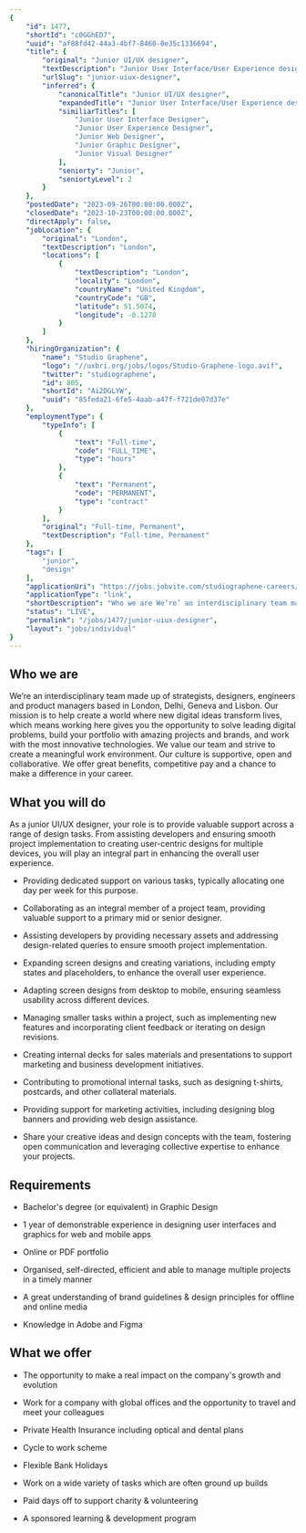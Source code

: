 ```yaml
---
{
	"id": 1477,
	"shortId": "c0GGhED7",
	"uuid": "af88fd42-44a3-4bf7-8460-0e35c1336694",
	"title": {
		"original": "Junior UI/UX designer",
		"textDescription": "Junior User Interface/User Experience designer",
		"urlSlug": "junior-uiux-designer",
		"inferred": {
			"canonicalTitle": "Junior UI/UX designer",
			"expandedTitle": "Junior User Interface/User Experience designer",
			"similiarTitles": [
				"Junior User Interface Designer",
				"Junior User Experience Designer",
				"Junior Web Designer",
				"Junior Graphic Designer",
				"Junior Visual Designer"
			],
			"seniorty": "Junior",
			"seniortyLevel": 2
		}
	},
	"postedDate": "2023-09-26T00:00:00.000Z",
	"closedDate": "2023-10-23T00:00:00.000Z",
	"directApply": false,
	"jobLocation": {
		"original": "London",
		"textDescription": "London",
		"locations": [
			{
				"textDescription": "London",
				"locality": "London",
				"countryName": "United Kingdom",
				"countryCode": "GB",
				"latitude": 51.5074,
				"longitude": -0.1278
			}
		]
	},
	"hiringOrganization": {
		"name": "Studio Graphene",
		"logo": "//uxbri.org/jobs/logos/Studio-Graphene-logo.avif",
		"twitter": "studiographene",
		"id": 805,
		"shortId": "Ai2DGLYW",
		"uuid": "85feda21-6fe5-4aab-a47f-f721de07d37e"
	},
	"employmentType": {
		"typeInfo": [
			{
				"text": "Full-time",
				"code": "FULL_TIME",
				"type": "hours"
			},
			{
				"text": "Permanent",
				"code": "PERMANENT",
				"type": "contract"
			}
		],
		"original": "Full-time, Permanent",
		"textDescription": "Full-time, Permanent"
	},
	"tags": [
		"junior",
		"design"
	],
	"applicationUri": "https://jobs.jobvite.com/studiographene-careers/job/omiqofwc/apply",
	"applicationType": "link",
	"shortDescription": "Who we are We’re’ an interdisciplinary team made up of strategists, designers, engineers and product managers based in London, Delhi, Geneva and Lisbon. Our mission is to help create a world where",
	"status": "LIVE",
	"permalink": "/jobs/1477/junior-uiux-designer",
	"layout": "jobs/individual"
}
---
```

<h2>Who we are</h2><p>We’re an interdisciplinary team made up of strategists, designers, engineers and product managers based in London, Delhi, Geneva and Lisbon. Our mission is to help create a world where new digital ideas transform lives, which means working here gives you the opportunity to solve leading digital problems, build your portfolio with amazing projects and brands, and work with the most innovative technologies. We value our team and strive to create a meaningful work environment. Our culture is supportive, open and collaborative. We offer great benefits, competitive pay and a chance to make a difference in your career.</p><h2>What you will do</h2><p>As a junior UI/UX designer, your role is to provide valuable support across a range of design tasks. From assisting developers and ensuring smooth project implementation to creating user-centric designs for multiple devices, you will play an integral part in enhancing the overall user experience.</p><ul><li><p>Providing dedicated support on various tasks, typically allocating one day per week for this purpose.</p></li><li><p>Collaborating as an integral member of a project team, providing valuable support to a primary mid or senior designer.</p></li><li><p>Assisting developers by providing necessary assets and addressing design-related queries to ensure smooth project implementation.&nbsp;</p></li><li><p>Expanding screen designs and creating variations, including empty states and placeholders, to enhance the overall user experience.</p></li><li><p>Adapting screen designs from desktop to mobile, ensuring seamless usability across different devices.</p></li><li><p>Managing smaller tasks within a project, such as implementing new features and incorporating client feedback or iterating on design revisions.</p></li><li><p>Creating internal decks for sales materials and presentations to support marketing and business development initiatives.</p></li><li><p>Contributing to promotional internal tasks, such as designing t-shirts, postcards, and other collateral materials.</p></li><li><p>Providing support for marketing activities, including designing blog banners and providing web design assistance.</p></li><li><p>Share your creative ideas and design concepts with the team, fostering open communication and leveraging collective expertise to enhance your projects.</p></li></ul><h2>Requirements</h2><ul><li><p>Bachelor's degree (or equivalent) in Graphic Design</p></li><li><p>1 year of demonstrable experience in designing user interfaces and graphics for web and mobile apps</p></li><li><p>Online or PDF portfolio</p></li><li><p>Organised, self-directed, efficient and able to manage multiple projects in a timely manner</p></li><li><p>A great understanding of brand guidelines &amp; design principles for offline and online media</p></li><li><p>Knowledge in Adobe and Figma</p></li></ul><h2>What we offer</h2><ul><li><p>The opportunity to make a real impact on the company's growth and evolution&nbsp;</p></li><li><p>Work for a company with global offices and the opportunity to travel and meet your colleagues</p></li><li><p>Private Health Insurance including optical and dental plans</p></li><li><p>Cycle to work scheme</p></li><li><p>Flexible Bank Holidays</p></li><li><p>Work on a wide variety of tasks which are often ground up builds</p></li><li><p>Paid days off to support charity &amp; volunteering&nbsp;</p></li><li><p>A sponsored learning &amp; development program</p></li></ul>
